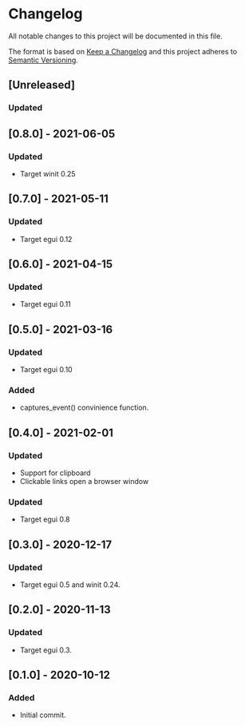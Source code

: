 # Changelog
All notable changes to this project will be documented in this file.

The format is based on [Keep a Changelog](http://keepachangelog.com/en/1.0.0/)
and this project adheres to [Semantic Versioning](https://semver.org/spec/v2.0.0.html).

## [Unreleased]
### Updated

## [0.8.0] - 2021-06-05
### Updated
- Target winit 0.25

## [0.7.0] - 2021-05-11
### Updated
- Target egui 0.12

## [0.6.0] - 2021-04-15
### Updated
 - Target egui 0.11

## [0.5.0] - 2021-03-16
### Updated
 - Target egui 0.10
### Added
 - captures_event() convinience function.

## [0.4.0] - 2021-02-01
### Updated
- Support for clipboard
- Clickable links open a browser window

### Updated
- Target egui 0.8

## [0.3.0] - 2020-12-17
### Updated
- Target egui 0.5 and winit 0.24.

## [0.2.0] - 2020-11-13
### Updated
- Target egui 0.3.

## [0.1.0] - 2020-10-12
### Added
- Initial commit.
